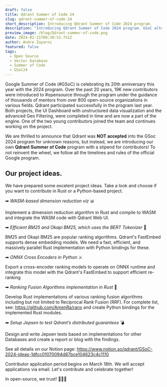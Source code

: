 ```yaml
---
draft: false
title: Qdrant Summer of Code 24
slug: qdrant-summer-of-code-24
short_description: Introducing Qdrant Summer of Code 2024 program.
description: "Introducing Qdrant Summer of Code 2024 program. GSoC alternative."
preview_image: /blog/Qdrant-summer-of-code.png
date: 2024-02-21T00:39:53.751Z
author: Andre Zayarni
featured: false
tags:
  - Open Source
  - Vector Database
  - Summer of Code
  - GSoC24
---
```

Google Summer of Code (#GSoC) is celebrating its 20th anniversary this year with the 2024 program. Over the past 20 years, 19K new contributors were introduced to #opensource through the program under the guidance of thousands of mentors from over 800 open-source organizations in various fields. Qdrant participated successfully in the program last year. Both projects, the UI Dashboard with unstructured data visualization and the advanced Geo Filtering, were completed in time and are now a part of the engine. One of the two young contributors joined the team and continues working on the project. 

We are thrilled to announce that Qdrant was 𝐍𝐎𝐓 𝐚𝐜𝐜𝐞𝐩𝐭𝐞𝐝 into the GSoc 2024 program for unknown reasons, but instead, we are introducing our own 𝐐𝐝𝐫𝐚𝐧𝐭 𝐒𝐮𝐦𝐦𝐞𝐫 𝐨𝐟 𝐂𝐨𝐝𝐞 program with a stipend for contributors! To not reinvent the wheel, we follow all the timelines and rules of the official Google program. 



## Our project ideas. 
We have prepared some excelent project ideas. Take a look and choose if you want to contribute in Rust or a Python-based project.


➡ *WASM-based dimension reduction viz* 📊 

Implement a dimension reduction algorithm in Rust and compile to WASM and integrate the WASM code with Qdrant Web UI.

➡ *Efficient BM25 and Okapi BM25, which uses the BERT Tokenizer* 🥇

BM25 and Okapi BM25 are popular ranking algorithms. Qdrant's FastEmbed supports dense embedding models. We need a fast, efficient, and massively parallel Rust implementation with Python bindings for these. 

➡ *ONNX Cross Encoders in Python* ⚔️ 

Export a cross-encoder ranking models to operate on ONNX runtime and integrate this model with the Qdrant's FastEmbed to support efficient re-ranking

➡ *Ranking Fusion Algorithms implementation in Rust* 🧪

Develop Rust implementations of various ranking fusion algorithms including but not limited to Reciprocal Rank Fusion (RRF). For complete list, see: https://github.com/AmenRa/ranx
and create Python bindings for the implemented Rust modules.

➡ *Setup Jepsen to test Qdrant’s distributed guarantees* 💣

Design and write Jepsen tests based on implementations for other Databases and create a report or blog with the findings.


See all details on our Notion page: https://www.notion.so/qdrant/GSoC-2024-ideas-1dfcc01070094d87bce104623c4c1110


Contributor application period begins on March 18th. We will accept applications via email. Let's contribute and celebrate together! 

In open-source, we trust! 🦀🤘🚀